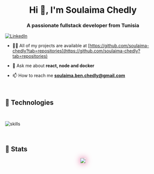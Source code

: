 <h1 align="center">Hi 👋, I'm Soulaima Chedly</h1>
<h3 align="center">A passionate fullstack developer from Tunisia</h3>

[![LinkedIn](https://img.shields.io/badge/LinkedIn-%230077B5.svg?&style=flat-square&logo=linkedin&logoColor=white)](https://linkedin.com/in/soulaima-chedly)

- 👨‍💻 All of my projects are available at [https://github.com/soulaima-chedly?tab=repositories](https://github.com/soulaima-chedly?tab=repositories)

- 💬 Ask me about **react, node and docker**

- 📫 How to reach me **<soulaima.ben.chedly@gmail.com>**

</br>

## 🔧 Technologies

</br>

![skills](https://skillicons.dev/icons?i=html,css,js,ts,react,nextjs,redux,electron,materialui,tailwind,nodejs,express,nestjs,apollo,graphql,prisma,laravel,mysql,postgres,linux,bash,git,nginx,redis,docker,kubernetes,firebase,unity,solidity,vscode&theme=dark&perline=15)

<!-- <p align="center">
  <a href="https://skillicons.dev">
    <img src="https://skillicons.dev/icons?i=html,css,js,ts,tailwind,stackoverflow,prisma,nodejs,react,mysql,postgres,linux,docker,git,nginx,unity,redis,nestjs,materialui,laravel,graphql,electron,gitlab,vscode&theme=light&perline=15" />
  </a>
</p> -->
</br>

## 🔧 Stats

<p align="center" >  
  <a href="https://github.com/anuraghazra/github-readme-stats" target="_blank" rel="noopener noreferrer">
<img  src="https://github-readme-stats.vercel.app/api?username=soulaima-chedly&&show_icons=true&theme=radical&locale=en&count_private=true&hide=stars,prs" style="box-shadow: 0 0 20px 0 #d83b7d;"/>
  </a>
  </p>
</br>
